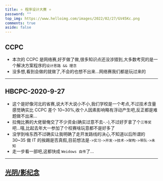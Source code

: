 ```yaml
---
title: ⭐ 程序设计大赛 ⭐
password: ""
top_img: https://www.helloimg.com/images/2022/02/27/GV45Kc.png
comments: true
aside: false
---
```


<!--
 * @Author: Weidows
 * @Date: 2020-08-25 19:14:35
 * @LastEditors: Weidows
 * @LastEditTime: 2022-02-18 02:09:19
 * @FilePath: \Blog-private\source\gallery\CCPC.md
-->

## CCPC

- 本次的 CCPC 是网络赛,好歹做了做,很多知识点还没涉猎到,大多数考究的是一个解决方案程序的`设计思路 && 理念`
- 没多想,看到会做的就做了,不会的也想不出来...网络赛我们都是玩过来的

---

## HBCPC-2020-9-27

- 这个是好像河北的省赛,说大不大说小不小,我们学校是一个考点,不过技术含量感觉确实比 CCPC 差个 10~30%,收个人因素影响略有浮动产生吧,反正都是难题做不出来...
- 拉俺比赛的大佬替俺交了不少资金(确实过意不去-.-),不过好歹拿了个`三等奖`吧...嘻,比起去年大一参加了个校赛啥玩意都不是好多了
- 没学到啥东西不过确实让我明确了走开发路线的决心,不知道以后所谓的 30~35 做 IT 的挨踢是否真假,目前想法是`->实习->开发->技术->架构->带队->未知`
- 走一步看一部吧,这都快成 `Weidows 自传`了...

---

## [光阴/影纪念](https://47i7-my.sharepoint.com/:f:/g/personal/utsuko27_bilibili_hk_cn/Esk_35nRzXNIj8P76_KWnXwB5SN8YcghyXSEPlwlM-gVzw?e=IIPVDm)
